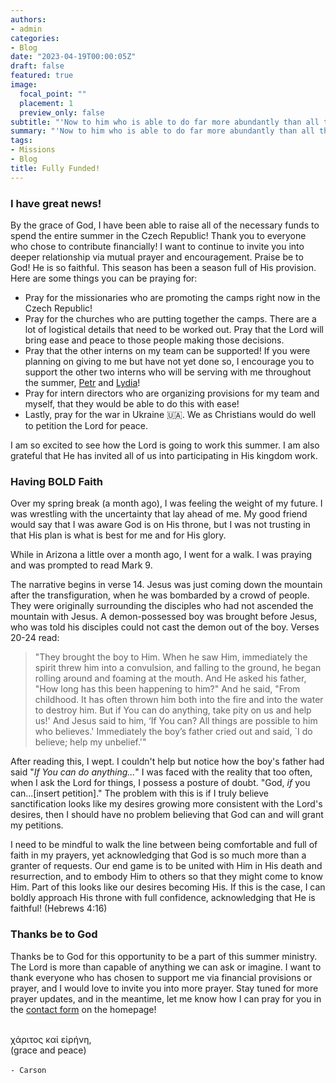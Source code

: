 ```yaml
---
authors:
- admin
categories:
- Blog
date: "2023-04-19T00:00:05Z"
draft: false
featured: true
image:
  focal_point: ""
  placement: 1
  preview_only: false
subtitle: "'Now to him who is able to do far more abundantly than all that we ask or think, according to the power at work within us, to him be glory in the church and in Christ Jesus throughout all generations, forever and ever. Amen.'"
summary: "'Now to him who is able to do far more abundantly than all that we ask or think, according to the power at work within us, to him be glory in the church and in Christ Jesus throughout all generations, forever and ever. Amen.'"
tags:
- Missions
- Blog
title: Fully Funded!
---
```


### I have great news!

By the grace of God, I have been able to raise all of the necessary funds to spend the entire summer in the Czech Republic! Thank you to everyone who chose to contribute financially! I want to continue to invite you into deeper relationship via mutual prayer and encouragement. Praise be to God! He is so faithful. This season has been a season full of His provision. Here are some things you can be praying for:

- Pray for the missionaries who are promoting the camps right now in the Czech Republic!
- Pray for the churches who are putting together the camps. There are a lot of logistical details that need to be worked out. Pray that the Lord will bring ease and peace to those people making those decisions.
- Pray that the other interns on my team can be supported! If you were planning on giving to me but have not yet done so, I encourage you to support the other two interns who will be serving with me throughout the summer, [Petr](https://www.josiahventure.com/give-form/?designation=49767846-1ca9-4e5a-a0db-8b6742d781fe&user=54334) and [Lydia](https://www.josiahventure.org.uk/uk-giving?id=54081)!
- Pray for intern directors who are organizing provisions for my team and myself, that they would be able to do this with ease!
- Lastly, pray for the war in Ukraine 🇺🇦. We as Christians would do well to petition the Lord for peace.

I am so excited to see how the Lord is going to work this summer. I am also grateful that He has invited all of us into participating in His kingdom work.

### Having **BOLD** Faith
Over my spring break (a month ago), I was feeling the weight of my future. I was wrestling with the uncertainty that lay ahead of me. My good friend would say that I was aware God is on His throne, but I was not trusting in that His plan is what is best for me and for His glory.

While in Arizona a little over a month ago, I went for a walk. I was praying and was prompted to read Mark 9.

The narrative begins in verse 14. Jesus was just coming down the mountain after the transfiguration, when he was bombarded by a crowd of people. They were originally surrounding the disciples who had not ascended the mountain with Jesus. A demon-possessed boy was brought before Jesus, who was told his disciples could not cast the demon out of the boy. Verses 20-24 read:

>"They brought the boy to Him. When he saw Him, immediately the spirit threw him into a convulsion, and falling to the ground, he began rolling around and foaming at the mouth. And He asked his father, "How long has this been happening to him?" And he said, "From childhood. It has often thrown him both into the fire and into the water to destroy him. But if You can do anything, take pity on us and help us!' And Jesus said to him, ‘If You can? All things are possible to him who believes.' Immediately the boy’s father cried out and said, `I do believe; help my unbelief.'"

After reading this, I wept. I couldn't help but notice how the boy's father had said "*If You can do anything...*" I was faced with the reality that too often, when I ask the Lord for things, I possess a posture of doubt. "God, *if* you can...[insert petition]." The problem with this is if I truly believe sanctification looks like my desires growing more consistent with the Lord's desires, then I should have no problem believing that God can and will grant my petitions.

I need to be mindful to walk the line between being comfortable and full of faith in my prayers, yet acknowledging that God is so much more than a granter of requests. Our end game is to be united with Him in His death and resurrection, and to embody Him to others so that they might come to know Him. Part of this looks like our desires becoming His. If this is the case, I can boldly approach His throne with full confidence, acknowledging that He is faithful! (Hebrews 4:16)

### Thanks be to God

Thanks be to God for this opportunity to be a part of this summer ministry. The Lord is more than capable of anything we can ask or imagine. I want to thank everyone who has chosen to support me via financial provisions or prayer, and I would love to invite you into more prayer. Stay tuned for more prayer updates, and in the meantime, let me know how I can pray for you in the [contact form](https://carsonslater.com) on the homepage!

\
χάριτος καἰ εἰρήνη,\
(grace and peace)\
\
`- Carson`